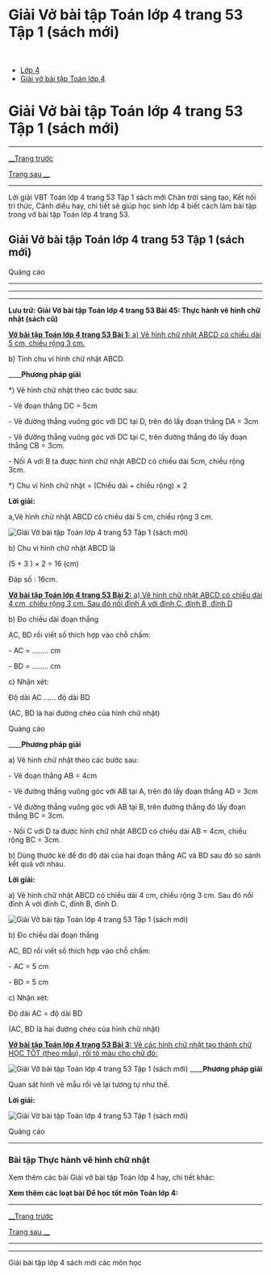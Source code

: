 # Giải Vở bài tập Toán lớp 4 trang 53 Tập 1 (sách mới)

﻿

  * [Lớp 4](https://vietjack.com/series/lop-4.jsp)
  * [Giải vở bài tập Toán lớp 4](https://vietjack.com/giai-vo-bai-tap-toan-4/index.jsp)



# Giải Vở bài tập Toán lớp 4 trang 53 Tập 1 (sách mới)

* * *

[__Trang trước](https://vietjack.com/giai-vo-bai-tap-toan-4/bai-44-ve-hai-duong-thang-song-song.jsp)

[Trang sau __](https://vietjack.com/giai-vo-bai-tap-toan-4/bai-46-thuc-hanh-ve-hinh-vuong.jsp)

* * *

Lời giải VBT Toán lớp 4 trang 53 Tập 1 sách mới Chân trời sáng tạo, Kết nối tri thức, Cánh diều hay, chi tiết sẽ giúp học sinh lớp 4 biết cách làm bài tập trong vở bài tập Toán lớp 4 trang 53.

## Giải Vở bài tập Toán lớp 4 trang 53 Tập 1 (sách mới)

Quảng cáo

* * *

* * *

* * *

**Lưu trữ: Giải Vở bài tập Toán lớp 4 trang 53 Bài 45: Thực hành vẽ hình chữ nhật (sách cũ)**

[**Vở bài tập Toán lớp 4 trang 53 Bài 1:** a) Vẽ hình chữ nhật ABCD có chiều dài 5 cm, chiều rộng 3 cm.](https://vietjack.com/giai-vo-bai-tap-toan-4/bai-1-trang-53-vbt-toan-4-tap-1.jsp)

b) Tính chu vi hình chữ nhật ABCD.

____**Phương pháp giải**

*) Vẽ hình chữ nhật theo các bước sau:

\- Vẽ đoạn thẳng DC = 5cm

\- Vẽ đường thẳng vuông góc với DC tại D, trên đó lấy đoạn thẳng DA = 3cm

\- Vẽ đường thẳng vuông góc với DC tại C, trên đường thẳng đó lấy đoạn thẳng CB = 3cm.

\- Nối A với B ta được hình chữ nhật ABCD có chiều dài 5cm, chiều rộng 3cm.

*) Chu vi hình chữ nhật = (Chiều dài + chiều rộng) × 2

**Lời giải:**

a,Vẽ hình chữ nhật ABCD có chiều dài 5 cm, chiều rộng 3 cm.

![Giải Vở bài tập Toán lớp 4 trang 53 Tập 1 \(sách mới\)](https://vietjack.com/giai-vo-bai-tap-toan-4/images/bai-1-trang-53-vbt-toan-4-tap-1.PNG)

b) Chu vi hình chữ nhật ABCD là 

(5 + 3 ) × 2 = 16 (cm)

Đáp số : 16cm.

[**Vở bài tập Toán lớp 4 trang 53 Bài 2:** a) Vẽ hình chữ nhật ABCD có chiều dài 4 cm, chiều rộng 3 cm. Sau đó nối đỉnh A với đỉnh C, đỉnh B, đỉnh D](https://vietjack.com/giai-vo-bai-tap-toan-4/bai-2-trang-53-vbt-toan-4-tap-1.jsp)

b) Đo chiều dài đoạn thẳng

AC, BD rồi viết số thích hợp vào chỗ chấm:

\- AC = …….. cm

\- BD = …….. cm 

c) Nhận xét:

Độ dài AC …… độ dài BD

(AC, BD là hai đường chéo của hình chữ nhật)

Quảng cáo

____**Phương pháp giải**

a) Vẽ hình chữ nhật theo các bước sau:

\- Vẽ đoạn thẳng AB = 4cm

\- Vẽ đường thẳng vuông góc với AB tại A, trên đó lấy đoạn thẳng AD = 3cm

\- Vẽ đường thẳng vuông góc với AB tại B, trên đường thẳng đó lấy đoạn thẳng BC = 3cm.

\- Nối C với D ta được hình chữ nhật ABCD có chiều dài AB = 4cm, chiều rộng BC = 3cm.

b) Dùng thước kẻ để đo độ dài của hai đoạn thẳng AC và BD sau đó so sánh kết quả với nhau.

**Lời giải:**

a) Vẽ hình chữ nhật ABCD có chiều dài 4 cm, chiều rộng 3 cm. Sau đó nối đỉnh A với đỉnh C, đỉnh B, đỉnh D.

![Giải Vở bài tập Toán lớp 4 trang 53 Tập 1 \(sách mới\)](https://vietjack.com/giai-vo-bai-tap-toan-4/images/bai-2-trang-53-vbt-toan-4-tap-1.PNG)

b) Đo chiều dài đoạn thẳng

AC, BD rồi viết số thích hợp vào chỗ chấm:

\- AC = 5 cm

\- BD = 5 cm

c) Nhận xét:

Độ dài AC = độ dài BD

(AC, BD là hai đường chéo của hình chữ nhật)

[**Vở bài tập Toán lớp 4 trang 53 Bài 3:** Vẽ các hình chữ nhật tạo thành chữ HỌC TỐT (theo mẫu), rồi tô màu cho chữ đó:](https://vietjack.com/giai-vo-bai-tap-toan-4/bai-3-trang-53-vbt-toan-4-tap-1.jsp)

![Giải Vở bài tập Toán lớp 4 trang 53 Tập 1 \(sách mới\)](https://vietjack.com/giai-vo-bai-tap-toan-4/images/2022-bai-3-trang-53-vbt-toan-4-tap-1-sua2022.PNG) ____**Phương pháp giải**

Quan sát hình vẽ mẫu rồi vẽ lại tương tự như thế. 

**Lời giải:**

![Giải Vở bài tập Toán lớp 4 trang 53 Tập 1 \(sách mới\)](https://vietjack.com/giai-vo-bai-tap-toan-4/images/2022-bai-3-trang-53-vbt-toan-4-tap-1-1-sua2022.PNG)

Quảng cáo

* * *

### **Bài tập Thực hành vẽ hình chữ nhật**

Xem thêm các bài Giải vở bài tập Toán lớp 4 hay, chi tiết khác:

**Xem thêm các loạt bài Để học tốt môn Toán lớp 4:**

* * *

[__Trang trước](https://vietjack.com/giai-vo-bai-tap-toan-4/bai-44-ve-hai-duong-thang-song-song.jsp)

[Trang sau __](https://vietjack.com/giai-vo-bai-tap-toan-4/bai-46-thuc-hanh-ve-hinh-vuong.jsp)

* * *

* * *

Giải bài tập lớp 4 sách mới các môn học
